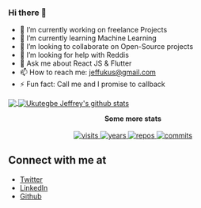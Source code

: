 ### Hi there 👋

- 🔭 I’m currently working on freelance Projects
- 🌱 I’m currently learning Machine Learning
- 👯 I’m looking to collaborate on Open-Source projects
- 🤔 I’m looking for help with Reddis
- 💬 Ask me about React JS & Flutter
- 📫 How to reach me: jeffukus@gmail.com
- ⚡ Fun fact: Call me and I promise to callback

<a href="https://github.com/jeffcorp">
  <img align="center" src="https://github-readme-stats.vercel.app/api/top-langs/?username=jeffcorp&theme=dark" />
  </a>
  <a href="https://github.com/jeffcorp">
 <img align="center" src="https://github-readme-stats.vercel.app/api?username=jeffcorp&show_icons=true&theme=dark&line_height=27" alt="Ukutegbe Jeffrey's github stats"/>
</a>

<p align="center">
  <strong>Some more stats</strong>
  <br><br>
  <a href="https://badges.pufler.dev">
    <img src="https://badges.pufler.dev/visits/jeffcorp/jeffcorp" alt="visits">
  </a>
  <a href="https://badges.pufler.dev">
    <img src="https://badges.pufler.dev/years/jeffcorp" alt="years">
  </a>
  <a href="https://badges.pufler.dev">
    <img src="https://badges.pufler.dev/repos/jeffcorp" alt="repos">
  </a>
  <a href="https://badges.pufler.dev">
    <img src="https://badges.pufler.dev/commits/monthly/jeffcorp" alt="commits">
  </a>
</p>


## Connect with me at

- [Twitter](https://www.twitter.com/jukutegbe)
- [LinkedIn](https://www.linkedin.com/in/jeffrey-ukutegbe-b9ab0b174/)
- [Github](https://github.com/jeffcorp)
